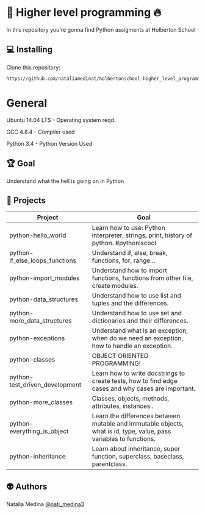 # :snake: Higher level programming :fire:
In this repository you're gonna find Python assigments at Holberton School

## :computer: Installing 
Clone this repository:

```bash
https://github.com/nataliamedinat/holbertonschool-higher_level_programming.git
```

# General

Ubuntu 14.04 LTS - Operating system reqd.

GCC 4.8.4 - Compiler used

Python 3.4 - Python Version Used

## :trophy:  Goal

Understand what the hell is going on in Python

## :pushpin: Projects

Project | Goal
---- | ----
python-hello_world | Learn how to use: Python interpreter, strings, print, history of python. #pythoniscool
python-if_else_loops_functions | Understand if, else, break, functions, for, range...
python-import_modules | Understand how to import functions, functions from other file, create modules.
python-data_structures | Understand how to use list and tuples and the differences.
python-more_data_structures | Understand how to use set and dictionaries and their differences.
python-exceptions | Understand what is an exception, when do we need an exception, how to handle an exception.
python-classes | OBJECT ORIENTED PROGRAMMING!
python-test_driven_development | Learn how to write docstrings to create tests, how to find edge cases and why cases are important.
python-more_classes | Classes, objects, methods, attributes, instances..
python-everything_is_object | Learn the differences between mutable and immutable objects, what is id, type, value, pass variables to functions.
python-inheritance | Learn about inheritance, super function, superclass, baseclass, parentclass.
 
## :alien: Authors
Natalia Medina [@nati_medina3](https://twitter.com/nati_medina3)
